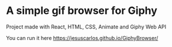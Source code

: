 # A simple gif browser for Giphy

Project made with React, HTML, CSS, Animate and Giphy Web API

You can run it here https://jesuscarlos.github.io/GiphyBrowser/
